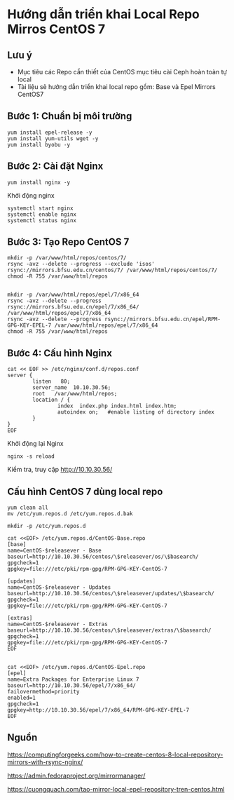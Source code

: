 # Hướng dẫn triển khai Local Repo Mirros CentOS 7

## Lưu ý

- Mục tiêu các Repo cần thiết của CentOS mục tiêu cài Ceph hoàn toàn tự local
- Tài liệu sẽ hướng dẫn triển khai local repo gồm: Base và Epel Mirrors CentOS7

## Bước 1: Chuẩn bị môi trường
```
yum install epel-release -y
yum install yum-utils wget -y
yum install byobu -y
```
## Bước 2: Cài đặt Nginx
```
yum install nginx -y
```

Khởi động nginx
```
systemctl start nginx
systemctl enable nginx
systemctl status nginx
```

## Bước 3: Tạo Repo CentOS 7
```
mkdir -p /var/www/html/repos/centos/7/
rsync -avz --delete --progress --exclude 'isos' rsync://mirrors.bfsu.edu.cn/centos/7/ /var/www/html/repos/centos/7/
chmod -R 755 /var/www/html/repos


mkdir -p /var/www/html/repos/epel/7/x86_64
rsync -avz --delete --progress rsync://mirrors.bfsu.edu.cn/epel/7/x86_64/ /var/www/html/repos/epel/7/x86_64
rsync -avz --delete --progress rsync://mirrors.bfsu.edu.cn/epel/RPM-GPG-KEY-EPEL-7 /var/www/html/repos/epel/7/x86_64
chmod -R 755 /var/www/html/repos
```

## Bước 4: Cấu hình Nginx

```
cat << EOF >> /etc/nginx/conf.d/repos.conf
server {
        listen   80;
        server_name  10.10.30.56;
        root   /var/www/html/repos;
        location / {
                index  index.php index.html index.htm;
                autoindex on;   #enable listing of directory index
        }
}
EOF
```

Khởi động lại Nginx
```
nginx -s reload
```

Kiểm tra, truy cập http://10.10.30.56/

## Cấu hình CentOS 7 dùng local repo

```
yum clean all
mv /etc/yum.repos.d /etc/yum.repos.d.bak

mkdir -p /etc/yum.repos.d

cat <<EOF> /etc/yum.repos.d/CentOS-Base.repo
[base]
name=CentOS-$releasever - Base
baseurl=http://10.10.30.56/centos/\$releasever/os/\$basearch/
gpgcheck=1
gpgkey=file:///etc/pki/rpm-gpg/RPM-GPG-KEY-CentOS-7

[updates]
name=CentOS-$releasever - Updates
baseurl=http://10.10.30.56/centos/\$releasever/updates/\$basearch/
gpgcheck=1
gpgkey=file:///etc/pki/rpm-gpg/RPM-GPG-KEY-CentOS-7

[extras]
name=CentOS-$releasever - Extras
baseurl=http://10.10.30.56/centos/\$releasever/extras/\$basearch/
gpgcheck=1
gpgkey=file:///etc/pki/rpm-gpg/RPM-GPG-KEY-CentOS-7
EOF


cat <<EOF> /etc/yum.repos.d/CentOS-Epel.repo
[epel]
name=Extra Packages for Enterprise Linux 7
baseurl=http://10.10.30.56/epel/7/x86_64/
failovermethod=priority
enabled=1
gpgcheck=1
gpgkey=http://10.10.30.56/epel/7/x86_64/RPM-GPG-KEY-EPEL-7
EOF
```

## Nguồn

https://computingforgeeks.com/how-to-create-centos-8-local-repository-mirrors-with-rsync-nginx/

https://admin.fedoraproject.org/mirrormanager/

https://cuongquach.com/tao-mirror-local-epel-repository-tren-centos.html